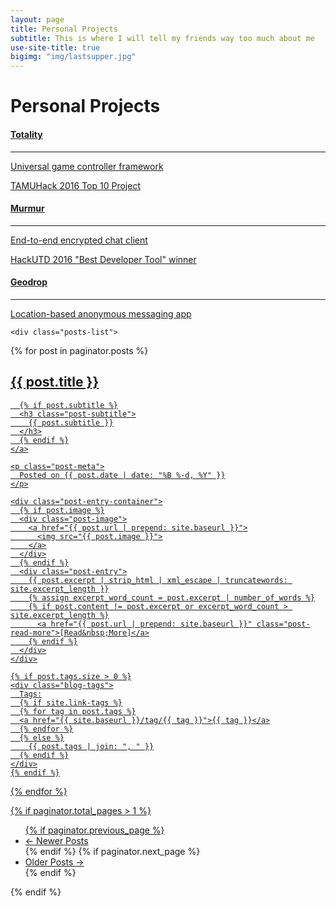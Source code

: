 ```yaml
---
layout: page
title: Personal Projects
subtitle: This is where I will tell my friends way too much about me
use-site-title: true
bigimg: "img/lastsupper.jpg"
---
```


<h1 class="text-center">Personal Projects</h1>
<div class="spacer"></div>

<p></p>

<div class="row text-center">
  <div class="col-md-4 col-md-offset-0 col-sm-4 col-sm-offset-0 col-xs-12 col-xs-offset-0 text-center">
    <div class="project-card">
      <a target="_blank" href="https://github.com/tommy1019/Totality" class="project-link">
        <span class="fa-stack fa-3x">
          <i class="fa fa-circle fa-stack-2x stack-color"></i>
          <i class="fa fa-gamepad fa-stack-1x fa-inverse"></i>
        </span>
        <h4>Totality</h4>
        <hr class="seperator">
        <p class="text-muted">
        Universal game controller framework
	</p>
	<p class="text-muted">      
	TAMUHack 2016 Top 10 Project 
        </p>
      </a>
    </div>
  </div>

	
<div class="row text-center">
  <div class="col-md-4 col-md-offset-0 col-sm-4 col-sm-offset-0 col-xs-12 col-xs-offset-0 text-center">
    <div class="project-card">
      <a target="_blank" href="https://github.com/tommy1019/murmur" class="project-link">
        <span class="fa-stack fa-3x">
          <i class="fa fa-circle fa-stack-2x stack-color"></i>
          <i class="fa fa-commenting fa-stack-1x fa-inverse"></i>
        </span>
        <h4>Murmur</h4>
        <hr class="seperator">
        <p class="text-muted">
        End-to-end encrypted chat client
	</p>
	<p class="text-muted">
	HackUTD 2016 "Best Developer Tool" winner
        </p>
      </a>
    </div>
  </div>

	
<div class="row text-center">
  <div class="col-md-4 col-md-offset-0 col-sm-4 col-sm-offset-0 col-xs-12 col-xs-offset-0 text-center">
    <div class="project-card">
      <a target="_blank" href="https://github.com/gcmvy3/GeoDrop" class="project-link">
        <span class="fa-stack fa-3x">
          <i class="fa fa-circle fa-stack-2x stack-color"></i>
          <i class="fa fa-map-marker fa-stack-1x fa-inverse"></i>
        </span>
        <h4>Geodrop</h4>
        <hr class="seperator">
        <p class="text-muted">
        Location-based anonymous messaging app
        </p>
      </a>
    </div>
  </div>
</div>

	<div class="posts-list">
  {% for post in paginator.posts %}
  <article class="post-preview">
    <a href="{{ post.url | prepend: site.baseurl }}">
	  <h2 class="post-title">{{ post.title }}</h2>

	  {% if post.subtitle %}
	  <h3 class="post-subtitle">
	    {{ post.subtitle }}
	  </h3>
	  {% endif %}
    </a>

    <p class="post-meta">
      Posted on {{ post.date | date: "%B %-d, %Y" }}
    </p>

    <div class="post-entry-container">
      {% if post.image %}
      <div class="post-image">
        <a href="{{ post.url | prepend: site.baseurl }}">
          <img src="{{ post.image }}">
        </a>
      </div>
      {% endif %}
      <div class="post-entry">
        {{ post.excerpt | strip_html | xml_escape | truncatewords: site.excerpt_length }}
        {% assign excerpt_word_count = post.excerpt | number_of_words %}
        {% if post.content != post.excerpt or excerpt_word_count > site.excerpt_length %}
          <a href="{{ post.url | prepend: site.baseurl }}" class="post-read-more">[Read&nbsp;More]</a>
        {% endif %}
      </div>
    </div>

    {% if post.tags.size > 0 %}
    <div class="blog-tags">
      Tags:
      {% if site.link-tags %}
      {% for tag in post.tags %}
      <a href="{{ site.baseurl }}/tag/{{ tag }}">{{ tag }}</a>
      {% endfor %}
      {% else %}
        {{ post.tags | join: ", " }}
      {% endif %}
    </div>
    {% endif %}

   </article>
  {% endfor %}
</div>
	

{% if paginator.total_pages > 1 %}
<ul class="pager main-pager">
  {% if paginator.previous_page %}
  <li class="previous">
    <a href="{{ paginator.previous_page_path | prepend: site.baseurl | replace: '//', '/' }}">&larr; Newer Posts</a>
  </li>
  {% endif %}
  {% if paginator.next_page %}
  <li class="next">
    <a href="{{ paginator.next_page_path | prepend: site.baseurl | replace: '//', '/' }}">Older Posts &rarr;</a>
  </li>
  {% endif %}
</ul>
{% endif %}



<div class="spacer"></div>
